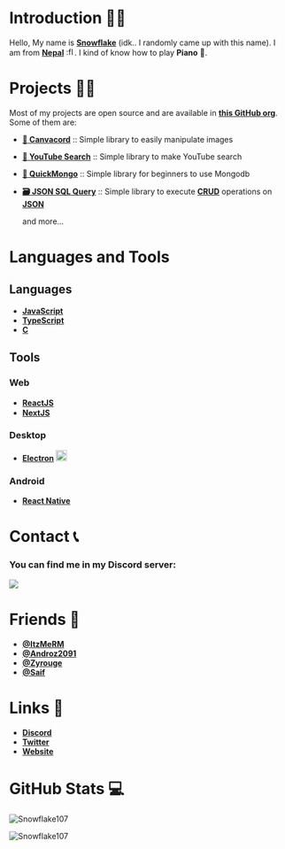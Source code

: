# Introduction 👨‍🦰
Hello, My name is **[Snowflake](https://en.wikipedia.org/wiki/Snowflake)** (idk.. I randomly came up with this name). I am from **[Nepal](https://en.wikipedia.org/wiki/Nepal)** <img src="https://upload.wikimedia.org/wikipedia/commons/thumb/9/9b/Flag_of_Nepal.svg/840px-Flag_of_Nepal.svg.png" height="15" width="15" title=":flag_np:" />.
I kind of know how to play **Piano** 🎹.

# Projects 👨‍💻
Most of my projects are open source and are available in **[this GitHub org](https://github.com/DevSnowflake)**.
Some of them are:
- **[🎨 Canvacord](https://github.com/DevSnowflake/Canvacord)** :: Simple library to easily manipulate images
- **[🔎 YouTube Search](https://github.com/DevSnowflake/youtube-sr)** :: Simple library to make YouTube search
- **[🥭 QuickMongo](https://github.com/DevSnowflake/quickmongo)** :: Simple library for beginners to use Mongodb
- **[🗃 JSON SQL Query](https://github.com/DevSnowflake/json-sql-query)** :: Simple library to execute **[CRUD](https://en.wikipedia.org/wiki/Create,_read,_update_and_delete)** operations on **[JSON](https://en.wikipedia.org/wiki/JSON)**

    and more...

# Languages and Tools
## Languages
- **[JavaScript](https://en.wikipedia.org/wiki/JavaScript)**
- **[TypeScript](https://en.wikipedia.org/wiki/TypeScript)**
- **[C](https://en.wikipedia.org/wiki/C_(programming_language))**

## Tools
### Web
- **[ReactJS](https://reactjs.org)** <img src="https://user-images.githubusercontent.com/46562212/117412601-ae28c600-af34-11eb-9e0c-4b5e42bef9a2.png" height="15" width="23" />
- **[NextJS](https://nextjs.org)** <img src="https://user-images.githubusercontent.com/46562212/117412855-fb0c9c80-af34-11eb-8e2a-682dbffb34c2.png" height="15" width="15" />

### Desktop
- **[Electron](https://electronjs.org)** <img src="https://user-images.githubusercontent.com/46562212/117412970-21cad300-af35-11eb-9c57-6aa0f38f475c.png" height="20" width="20" />

### Android
- **[React Native]()** <img src="https://user-images.githubusercontent.com/46562212/117412601-ae28c600-af34-11eb-9e0c-4b5e42bef9a2.png" height="15" width="23" />

# Contact 📞
### You can find me in my Discord server:
[![](https://user-images.githubusercontent.com/46562212/117411724-9ef54880-af33-11eb-83c3-65fb4b6aa65e.png)](https://discord.gg/uqB8kxh)

# Friends 🤼
- **[@ItzMeRM](https://github.com/ItzMeRM)**
- **[@Androz2091](https://github.com/Androz2091)**
- **[@Zyrouge](https://github.com/Zyrouge)**
- **[@Saif](https://github.com/thanos783)**

# Links 📎
- **[Discord](https://discord.gg/2SUybzb)**
- **[Twitter](https://twitter.com/DevSnowflake)**
- **[Website](https://snowflake.is-a.dev)**

# GitHub Stats 💻

![Snowflake107](https://github-readme-stats.vercel.app/api?username=snowflake107&show_icons=true&theme=tokyonight&hide=["issues"])

![Snowflake107](https://github-readme-stats.vercel.app/api/top-langs?username=snowflake107&show_icons=true&theme=tokyonight&layout=compact)
